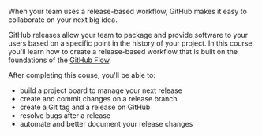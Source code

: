 When your team uses a release-based workflow, GitHub makes it easy to collaborate on your next big idea.

GitHub releases allow your team to package and provide software to your users based on a specific point in the history of your project. In this course, you'll learn how to create a release-based workflow that is built on the foundations of the [GitHub Flow](https://guides.github.com/introduction/flow/).

After completing this couse, you'll be able to:

- build a project board to manage your next release
- create and commit changes on a release branch
- create a Git tag and a release on GitHub
- resolve bugs after a release
- automate and better document your release changes

